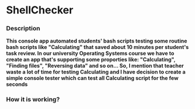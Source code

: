 # ShellChecker

### Description
**This console app automated students' bash scripts testing some routine bash scripts like "Calculating" that saved about 10 minutes per student's task review.
In our university Operating Systems course we have to create an app that's supporting some proporties like: "Calculating", "Finding files", "Reversing data" and so on... So, I mention that teacher waste a lot of time for testing Calculating and I have decision to create a simple console tester which can test all Calculating script for the few seconds**

### How it is working?

